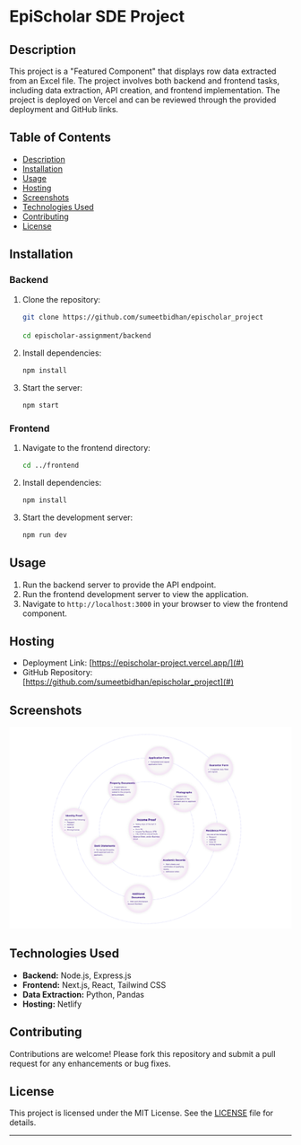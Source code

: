 # EpiScholar SDE Project

## Description

This project is a "Featured Component" that displays row data extracted from an Excel file. The project involves both backend and frontend tasks, including data extraction, API creation, and frontend implementation. The project is deployed on Vercel and can be reviewed through the provided deployment and GitHub links.

## Table of Contents

- [Description](#description)
- [Installation](#installation)
- [Usage](#usage)
- [Hosting](#hosting)
- [Screenshots](#screenshots)
- [Technologies Used](#technologies-used)
- [Contributing](#contributing)
- [License](#license)

## Installation

### Backend

1. Clone the repository:
    ```sh
    git clone https://github.com/sumeetbidhan/epischolar_project

    cd epischolar-assignment/backend
    ```

2. Install dependencies:
    ```sh
    npm install
    ```

3. Start the server:
    ```sh
    npm start
    ```

### Frontend

1. Navigate to the frontend directory:
    ```sh
    cd ../frontend
    ```

2. Install dependencies:
    ```sh
    npm install
    ```

3. Start the development server:
    ```sh
    npm run dev
    ```

## Usage

1. Run the backend server to provide the API endpoint.
2. Run the frontend development server to view the application.
3. Navigate to `http://localhost:3000` in your browser to view the frontend component.

## Hosting

- Deployment Link: [https://epischolar-project.vercel.app/](#)
- GitHub Repository: [https://github.com/sumeetbidhan/epischolar_project](#)

## Screenshots

![Frontend Screenshot](./screenshot.png)

## Technologies Used

- **Backend:** Node.js, Express.js
- **Frontend:** Next.js, React, Tailwind CSS
- **Data Extraction:** Python, Pandas
- **Hosting:** Netlify

## Contributing

Contributions are welcome! Please fork this repository and submit a pull request for any enhancements or bug fixes.

## License

This project is licensed under the MIT License. See the [LICENSE](LICENSE) file for details.

---


